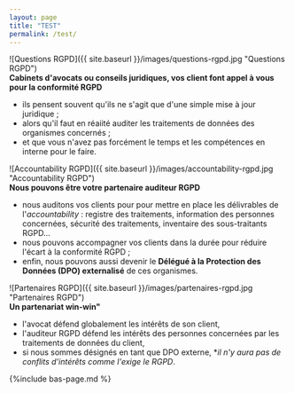 ```yaml
---
layout: page
title: "TEST"
permalink: /test/
---
```


![Questions RGPD]({{ site.baseurl }}/images/questions-rgpd.jpg "Questions RGPD")\
**Cabinets d'avocats ou conseils juridiques, vos client font appel à vous pour la conformité RGPD**
* ils pensent souvent qu'ils ne s'agit que d'une simple mise à jour juridique ;
* alors qu'il faut en réaiité auditer les traitements de données des organismes concernés ;
* et que vous n'avez pas forcément le temps et les compétences en interne pour le faire.

![Accountability RGPD]({{ site.baseurl }}/images/accountability-rgpd.jpg "Accountability RGPD")\
**Nous pouvons être votre partenaire auditeur RGPD**
* nous auditons vos clients pour pour mettre en place les délivrables de l'_accountability_ : registre des traitements, information des personnes concernées, sécurité des traitements, inventaire des sous-traitants RGPD...
* nous pouvons accompagner vos clients dans la durée pour réduire l'écart à la conformité RGPD ;
* enfin, nous pouvons aussi devenir le **Délégué à la Protection des Données (DPO) externalisé** de ces organismes.

![Partenaires RGPD]({{ site.baseurl }}/images/partenaires-rgpd.jpg "Partenaires RGPD")\
**Un partenariat win-win"**
* l'avocat défend globalement les intérêts de son client,
* l'auditeur RGPD défend les intérêts des personnes concernées par les traitements de données du client,
* si nous sommes désignés en tant que DPO externe, **il n'y aura pas de conflits d'intérêts comme l'exige le RGPD*.

{%include bas-page.md %}
